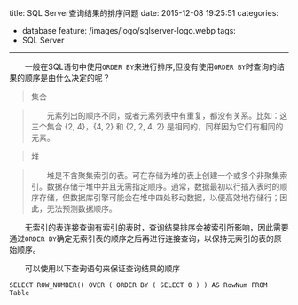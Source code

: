 title: SQL Server查询结果的排序问题
date: 2015-12-08 19:25:51
categories:
  - database
feature: /images/logo/sqlserver-logo.webp
tags:
  - SQL Server
---

　　一般在SQL语句中使用`ORDER BY`来进行排序,但没有使用`ORDER BY`时查询的结果的顺序是由什么决定的呢？

>集合

>　　元素列出的顺序不同，或者元素列表中有重复，都没有关系。比如：这三个集合 {2, 4}，{4, 2} 和 {2, 2, 4, 2} 是相同的，同样因为它们有相同的元素。


>堆

>　　堆是不含聚集索引的表。可在存储为堆的表上创建一个或多个非聚集索引。数据存储于堆中并且无需指定顺序。通常，数据最初以行插入表时的顺序存储，但数据库引擎可能会在堆中四处移动数据，以便高效地存储行；因此，无法预测数据顺序。

　　无索引的表连接查询有索引的表时，查询结果排序会被索引所影响，因此需要通过`ORDER BY`确定无索引表的顺序之后再进行连接查询，以保持无索引的表的原始顺序。

　　可以使用以下查询语句来保证查询结果的顺序
```
SELECT ROW_NUMBER() OVER ( ORDER BY ( SELECT 0 ) ) AS RowNum FROM Table
```